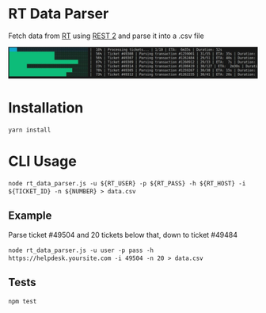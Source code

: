 # RT Data Parser

Fetch data from [RT](https://github.com/bestpractical/rt) using [REST 2](https://docs.bestpractical.com/rt/5.0.5/RT/REST2.html) and parse it into a .csv file

![demo](https://github.com/PTFS-Europe/rt-data-parser/blob/master/tickets.jpg?raw=true)

# Installation
```
yarn install
```

# CLI Usage
```
node rt_data_parser.js -u ${RT_USER} -p ${RT_PASS} -h ${RT_HOST} -i ${TICKET_ID} -n ${NUMBER} > data.csv
```

## Example
Parse ticket #49504 and 20 tickets below that, down to ticket #49484
```
node rt_data_parser.js -u user -p pass -h https://helpdesk.yoursite.com -i 49504 -n 20 > data.csv
```

## Tests
```
npm test
```